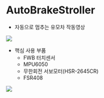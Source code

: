 # AutoBrakeStroller

- 자동으로 멈추는 유모차 작동영상

<img src="https://user-images.githubusercontent.com/66052290/247098748-cf403791-da8b-47e6-9542-4ecefd1822e3.gif">

- 핵심 사용 부품
  - FWB 터치센서
  - MPU6050
  - 무한회전 서보모터(HSR-2645CR)
  - FSR408
<img src="https://user-images.githubusercontent.com/66052290/247101310-8f825f29-9a68-4415-9304-81fd8b5f5874.jpg">
